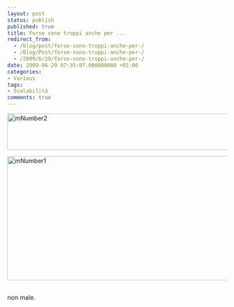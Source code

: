 ```yaml
---
layout: post
status: publish
published: true
title: Forse sono troppi anche per ...
redirect_from: 
  - /blog/post/forse-sono-troppi-anche-per-/
  - /Blog/Post/forse-sono-troppi-anche-per-/
  - /2009/6/29/forse-sono-troppi-anche-per-/
date: 2009-06-29 07:35:07.000000000 +01:00
categories:
- Various
tags:
- Scalabilità
comments: true
---
```

<p><a href="http://imperugo.tostring.it/Content/Uploaded/image/mNumber2_4.gif" rel="shadowbox[Forse-sono-troppi-anche-per-];options={counterType:'skip',continuous:true,animSequence:'sync'}"><img SinglelineIgnoreCase singlelineignorecase="" style="border-bottom: 0px; border-left: 0px; display: inline; border-top: 0px; border-right: 0px" title="mNumber2" border="0" alt="mNumber2" width="717" height="84" src="http://imperugo.tostring.it/Content/Uploaded/image/mNumber2_thumb_1.gif" /></a></p>
<p><a href="http://imperugo.tostring.it/Content/Uploaded/image/mNumber1_4.gif" rel="shadowbox[Forse-sono-troppi-anche-per-];options={counterType:'skip',continuous:true,animSequence:'sync'}"><img SinglelineIgnoreCase singlelineignorecase="" style="border-bottom: 0px; border-left: 0px; display: inline; border-top: 0px; border-right: 0px" title="mNumber1" border="0" alt="mNumber1" width="715" height="286" src="http://imperugo.tostring.it/Content/Uploaded/image/mNumber1_thumb_1.gif" /></a>&nbsp;</p>
<p>non male.</p>
